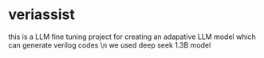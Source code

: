 # veriassist
this is a LLM fine tuning project for creating an adapative LLM model which can generate verilog codes
\n we used deep seek 1.3B model
